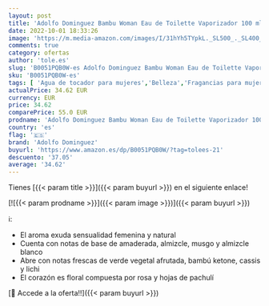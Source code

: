 ```yaml
---
layout: post
title: 'Adolfo Dominguez Bambu Woman Eau de Toilette Vaporizador 100 ml'
date: 2022-10-01 18:33:26
image: 'https://m.media-amazon.com/images/I/31hYh5TYpkL._SL500_._SL400_.jpg'
comments: true
category: ofertas
author: 'tole.es'
slug: 'B0051PQB0W-es Adolfo Dominguez Bambu Woman Eau de Toilette Vaporizador...'
sku: 'B0051PQB0W-es'
tags: [ 'Agua de tocador para mujeres','Belleza','Fragancias para mujeres','Perfumes y fragancias','adolfo dominguez','de','eau','toilette','🇪🇸', ]
actualPrice: 34.62 EUR
currency: EUR
price: 34.62
comparePrice: 55.0 EUR
prodname: 'Adolfo Dominguez Bambu Woman Eau de Toilette Vaporizador 100 ml'
country: 'es'
flag: '🇪🇸'
brand: 'Adolfo Dominguez'
buyurl: 'https://www.amazon.es/dp/B0051PQB0W/?tag=tolees-21'
descuento: '37.05'
average: '34.62'
---
```


Tienes [{{< param title >}}]({{< param buyurl >}}) en el siguiente enlace!

[![{{< param prodname >}}]({{< param image >}})]({{< param buyurl >}})

ℹ️:

- El aroma exuda sensualidad femenina y natural
- Cuenta con notas de base de amaderada, almizcle, musgo y almizcle blanco
- Abre con notas frescas de verde vegetal afrutada, bambú ketone, cassis y lichi
- El corazón es floral compuesta por rosa y hojas de pachulí

[🛒 Accede a la oferta!!]({{< param buyurl >}})
